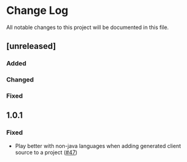 # Change Log
All notable changes to this project will be documented in this file.
## [unreleased]

### Added

### Changed

### Fixed

## 1.0.1
### Fixed
- Play better with non-java languages when adding generated client source to a project ([#47](https://github.com/GoogleCloudPlatform/endpoints-framework-gradle-plugin/issues/47))
